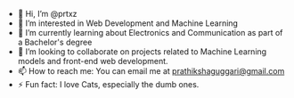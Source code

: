 - 👋 Hi, I’m @prtxz
- 👀 I’m interested in Web Development and Machine Learning
- 🌱 I’m currently learning about Electronics and Communication as part of a Bachelor's degree
- 💞️ I’m looking to collaborate on  projects related to Machine Learning models and front-end web development.
- 📫 How to reach me: You can email me at prathikshaguggari@gmail.com
- ⚡ Fun fact: I love Cats, especially the dumb ones.

<!---
prtxz/prtxz is a ✨ special ✨ repository because its `README.md` (this file) appears on your GitHub profile.
You can click the Preview link to take a look at your changes.
--->
